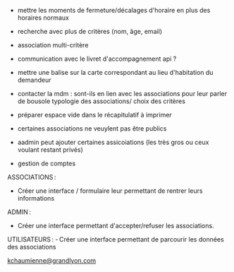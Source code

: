 - mettre les moments de fermeture/décalages d'horaire en plus des horaires normaux
- recherche avec plus de critères (nom, âge, email)
- association multi-critère
- communication avec le livret d'accompagnement api ?
- mettre une balise sur la carte correspondant au lieu d'habitation du demandeur

- contacter la mdm : sont-ils en lien avec les associations pour leur parler de bousole
                     typologie des associations/ choix des critères
- préparer espace vide dans le récapitulatif à imprimer
                     
- certaines associations ne veuylent pas être publics

- aadmin peut ajouter certaines assicoiations (les très gros ou ceux voulant restant privés)

- gestion de comptes


ASSOCIATIONS :
- Créer une interface / formulaire leur permettant de rentrer leurs informations


ADMIN :
- Créer une interface permettant d'accepter/refuser les associations.

UTILISATEURS :
- Créer une interface permettant de parcourir les données des associations

kchaumienne@grandlyon.com